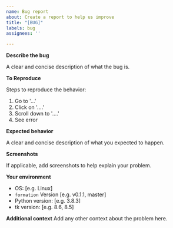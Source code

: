 ```yaml
---
name: Bug report
about: Create a report to help us improve
title: "[BUG]"
labels: bug
assignees: ''

---
```


**Describe the bug**

A clear and concise description of what the bug is.

**To Reproduce**

Steps to reproduce the behavior:
1. Go to '...'
2. Click on '....'
3. Scroll down to '....'
4. See error

**Expected behavior**

A clear and concise description of what you expected to happen.

**Screenshots**

If applicable, add screenshots to help explain your problem.

**Your environment**
 - OS: [e.g. Linux]
 - `formation` Version [e.g. v0.1.1, master]
 - Python version: [e.g. 3.8.3]
 - tk version: [e.g. 8.6, 8.5]

**Additional context**
Add any other context about the problem here.